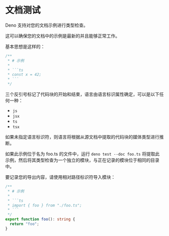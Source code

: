# 文档测试

Deno 支持对您的文档示例进行类型检查。

这可以确保您的文档中的示例是最新的并且能够正常工作。

基本思想是这样的：

````ts
/**
 * # 示例
 *
 * ```ts
 * const x = 42;
 * ```
 */
````

三个反引号标记了代码块的开始和结束，语言由语言标识属性确定，可以是以下任何一种：

- `js`
- `jsx`
- `ts`
- `tsx`

如果未指定语言标识符，则语言将根据从源文档中提取的代码块的媒体类型进行推断。

如果此示例位于名为 foo.ts 的文件中，运行 `deno test --doc foo.ts`
将提取此示例，然后将其类型检查为一个独立的模块，与正在记录的模块位于相同的目录中。

要记录您的导出内容，请使用相对路径标识符导入模块：

````ts
/**
 * # 示例
 *
 * ```ts
 * import { foo } from "./foo.ts";
 * ```
 */
export function foo(): string {
  return "foo";
}
````
